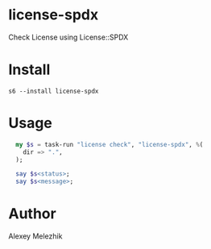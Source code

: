 # license-spdx

Check License using License::SPDX

# Install

    s6 --install license-spdx

# Usage

```raku
  my $s = task-run "license check", "license-spdx", %(
    dir => ".",
  );

  say $s<status>;
  say $s<message>;

```
# Author

Alexey Melezhik
